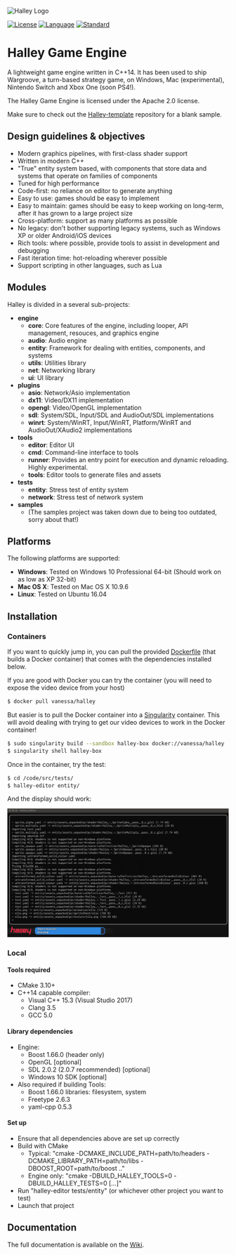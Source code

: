 ![Halley Logo](http://higherorderfun.com/stuff/halley/halley_scarlet.png)

[![License](https://img.shields.io/badge/license-Apache%202.0-brightgreen.svg)](https://en.wikipedia.org/wiki/C%2B%2B14)
[![Language](https://img.shields.io/badge/language-C++-blue.svg)](https://isocpp.org/)
[![Standard](https://img.shields.io/badge/c%2B%2B-14-blue.svg)](https://en.wikipedia.org/wiki/C%2B%2B14)

# Halley Game Engine
A lightweight game engine written in C++14. It has been used to ship Wargroove, a turn-based strategy game, on Windows, Mac (experimental), Nintendo Switch and Xbox One (soon PS4!).

The Halley Game Engine is licensed under the Apache 2.0 license.

Make sure to check out the [Halley-template](https://github.com/amzeratul/halley-template) repository for a blank sample.

## Design guidelines & objectives
* Modern graphics pipelines, with first-class shader support
* Written in modern C++
* "True" entity system based, with components that store data and systems that operate on families of components
* Tuned for high performance
* Code-first: no reliance on editor to generate anything
* Easy to use: games should be easy to implement
* Easy to maintain: games should be easy to keep working on long-term, after it has grown to a large project size
* Cross-platform: support as many platforms as possible
* No legacy: don't bother supporting legacy systems, such as Windows XP or older Android/iOS devices
* Rich tools: where possible, provide tools to assist in development and debugging
* Fast iteration time: hot-reloading wherever possible
* Support scripting in other languages, such as Lua

## Modules
Halley is divided in a several sub-projects:
* **engine**
  * **core**: Core features of the engine, including looper, API management, resouces, and graphics engine
  * **audio**: Audio engine
  * **entity**: Framework for dealing with entities, components, and systems
  * **utils**: Utilities library
  * **net**: Networking library
  * **ui**: UI library
* **plugins**
  * **asio**: Network/Asio implementation
  * **dx11**: Video/DX11 implementation
  * **opengl**: Video/OpenGL implementation
  * **sdl**: System/SDL, Input/SDL and AudioOut/SDL implementations
  * **winrt**: System/WinRT, Input/WinRT, Platform/WinRT and AudioOut/XAudio2 implementations
* **tools**
  * **editor**: Editor UI
  * **cmd**: Command-line interface to tools
  * **runner**: Provides an entry point for execution and dynamic reloading. Highly experimental.
  * **tools**: Editor tools to generate files and assets
* **tests**
  * **entity**: Stress test of entity system
  * **network**: Stress test of network system
* **samples**
  * (The samples project was taken down due to being too outdated, sorry about that!)

## Platforms
The following platforms are supported:
* **Windows**: Tested on Windows 10 Professional 64-bit (Should work on as low as XP 32-bit)
* **Mac OS X**: Tested on Mac OS X 10.9.6
* **Linux**: Tested on Ubuntu 16.04

## Installation

### Containers

If you want to quickly jump in, you can pull the provided [Dockerfile](Dockerfile)
(that builds a Docker container) that comes with the dependencies installed below.

If you are good with Docker you can try the container (you will need to expose the video
device from your host)

```bash
$ docker pull vanessa/halley
```

But easier is to pull the Docker container into a [Singularity](https://www.sylabs.io/guides/3.0/user-guide/installation.html) container. 
This will avoid dealing with trying to get our video devices to work in the Docker container!

```bash
$ sudo singularity build --sandbox halley-box docker://vanessa/halley
$ singularity shell halley-box
```

Once in the container, try the test:

```bash
$ cd /code/src/tests/
$ halley-editor entity/
```

And the display should work:

![assets_src/image/entity.png](assets_src/image/entity.png)


### Local

#### Tools required
* CMake 3.10+
* C++14 capable compiler:
  * Visual C++ 15.3 (Visual Studio 2017)
  * Clang 3.5
  * GCC 5.0

#### Library dependencies
* Engine:
  * Boost 1.66.0 (header only)
  * OpenGL [optional]
  * SDL 2.0.2 (2.0.7 recommended) [optional]
  * Windows 10 SDK [optional]
* Also required if building Tools:
  * Boost 1.66.0 libraries: filesystem, system
  * Freetype 2.6.3
  * yaml-cpp 0.5.3

#### Set up
* Ensure that all dependencies above are set up correctly
* Build with CMake
  * Typical: "cmake -DCMAKE_INCLUDE_PATH=path/to/headers -DCMAKE_LIBRARY_PATH=path/to/libs -DBOOST_ROOT=path/to/boost .."
  * Engine only: "cmake -DBUILD_HALLEY_TOOLS=0 -DBUILD_HALLEY_TESTS=0 [...]"
* Run "halley-editor tests/entity" (or whichever other project you want to test)
* Launch that project

## Documentation
The full documentation is available on the [Wiki](https://github.com/amzeratul/halley/wiki).
